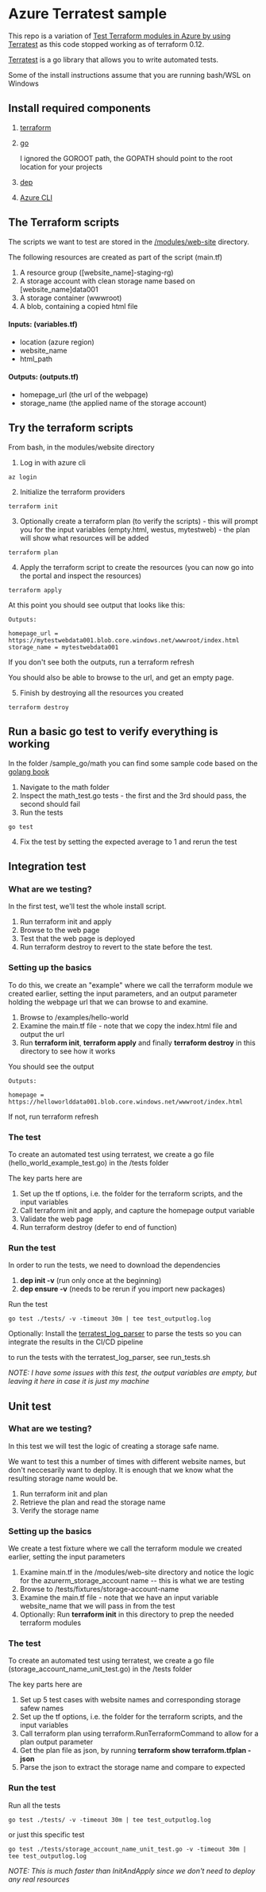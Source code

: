 # Azure Terratest sample

This repo is a variation of [Test Terraform modules in Azure by using Terratest](https://docs.microsoft.com/en-us/azure/terraform/terratest-in-terraform-modules) as this code stopped working as of terraform 0.12.

[Terratest](https://github.com/gruntwork-io/terratest) is a go library that allows you to write automated tests.

Some of the install instructions assume that you are running bash/WSL on Windows 

## Install required components

1. [terraform](
https://techcommunity.microsoft.com/t5/Azure-Developer-Community-Blog/Configuring-Terraform-on-Windows-10-Linux-Sub-System/ba-p/393845)
2. [go](https://sal.as/post/install-golan-on-wsl/)
    
    I ignored the GOROOT path, the GOPATH should point to the root location for your projects
3. [dep](https://github.com/golang/dep)
4. [Azure CLI](https://docs.microsoft.com/en-us/cli/azure/install-azure-cli-apt?view=azure-cli-latest)

## The Terraform scripts
The scripts we want to test are stored in the [/modules/web-site](/modules/web-site) directory.  

The following resources are created as part of the script (main.tf)

1. A resource group ([website_name]-staging-rg)
2. A storage account with clean storage name based on [website_name]data001 
3. A storage container (wwwroot)
4. A blob, containing a copied html file

#### Inputs: (variables.tf) 
- location (azure region)
- website_name
- html_path
     
#### Outputs: (outputs.tf)
- homepage_url (the url of the webpage)
- storage_name (the applied name of the storage account)

## Try the terraform scripts

From bash, in the modules/website directory

1. Log in with azure cli
~~~
az login
~~~
2. Initialize the terraform providers
~~~
terraform init
~~~
3. Optionally create a terraform plan (to verify the scripts) - this will prompt you for the input variables (empty.html, westus, mytestweb) - the plan will show what resources will be added
~~~
terraform plan
~~~
4. Apply the terraform script to create the resources (you can now go into the portal and inspect the resources)
~~~
terraform apply
~~~

At this point you should see output that looks like this:
~~~
Outputs:

homepage_url = https://mytestwebdata001.blob.core.windows.net/wwwroot/index.html
storage_name = mytestwebdata001
~~~

If you don't see both the outputs, run a terraform refresh

You should also be able to browse to the url, and get an empty page.

5. Finish by destroying all the resources you created
~~~
terraform destroy
~~~

## Run a basic go test to verify everything is working
In the folder /sample_go/math you can find some sample code based on the [golang book](https://www.golang-book.com/books/intro)

1. Navigate to the math folder
2. Inspect the math_test.go tests - the first and the 3rd should pass, the second should fail
3. Run the tests
~~~ 
go test
~~~
4. Fix the test by setting the expected average to 1 and rerun the test

## Integration test

### What are we testing?
In the first test, we'll test the whole install script.
1. Run terraform init and apply
2. Browse to the web page
3. Test that the web page is deployed
4. Run terraform destroy to revert to the state before the test.

### Setting up the basics
To do this, we create an "example" where we call the terraform module we created earlier, setting the input parameters, and an output parameter holding the webpage url that we can browse to and examine.

1. Browse to /examples/hello-world
2. Examine the main.tf file - note that we copy the index.html file and output the url
3. Run **terraform init**, **terraform apply** and finally **terraform destroy** in this directory to see how it works

You should see the output
~~~
Outputs:

homepage = https://helloworlddata001.blob.core.windows.net/wwwroot/index.html
~~~
If not, run terraform refresh

### The test
To create an automated test using terratest, we create a go file (hello_world_example_test.go) in the /tests folder

The key parts here are

1. Set up the tf options, i.e. the folder for the terraform scripts, and the input variables
2. Call terraform init and apply, and capture the homepage output variable
3. Validate the web page
4. Run terraform destroy (defer to end of function)

### Run the test

In order to run the tests, we need to download the dependencies

1. **dep init -v** (run only once at the beginning)
2. **dep ensure -v** (needs to be rerun if you import new packages)

Run the test
~~~
go test ./tests/ -v -timeout 30m | tee test_outputlog.log
~~~

Optionally: Install the [terratest_log_parser](https://github.com/gruntwork-io/terratest#installing-the-utility-binaries) to parse the tests so you can integrate the results in the CI/CD pipeline

to run the tests with the terratest_log_parser, see run_tests.sh

*NOTE: I have some issues with this test, the output variables are empty, but leaving it here in case it is just my machine*

## Unit test

### What are we testing?
In this test we will test the logic of creating a storage safe name.  

We want to test this a number of times with different website names, but don't neccesarily want to deploy.  It is enough that we know what the resulting storage name would be.

1. Run terraform init and plan
2. Retrieve the plan and read the storage name
3. Verify the storage name

### Setting up the basics
We create a test fixture where we call the terraform module we created earlier, setting the input parameters

1. Examine main.tf in the /modules/web-site directory and notice the logic for the azurerm_storage_account name -- this is what we are testing
1. Browse to /tests/fixtures/storage-account-name
2. Examine the main.tf file - note that we have an input variable website_name that we will pass in from the test
3. Optionally: Run **terraform init** in this directory to prep the needed terraform modules

### The test
To create an automated test using terratest, we create a go file (storage_account_name_unit_test.go) in the /tests folder

The key parts here are

1. Set up 5 test cases with website names and corresponding storage safew names 
2. Set up the tf options, i.e. the folder for the terraform scripts, and the input variables
3. Call terraform plan using terraform.RunTerraformCommand to allow for a plan output parameter
4. Get the plan file as json, by running **terraform show terraform.tfplan -json**
5. Parse the json to extract the storage name and compare to expected

### Run the test

Run all the tests
~~~
go test ./tests/ -v -timeout 30m | tee test_outputlog.log
~~~
or just this specific test
~~~
go test ./tests/storage_account_name_unit_test.go -v -timeout 30m | tee test_outputlog.log
~~~

*NOTE: This is much faster than InitAndApply since we don't need to deploy any real resources*


